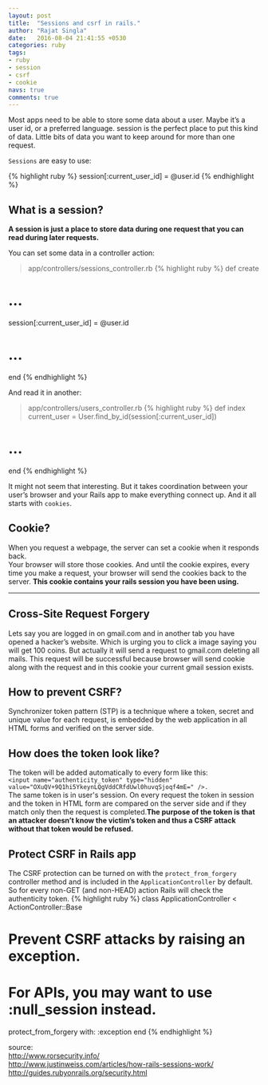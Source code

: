 ```yaml
---
layout: post
title:  "Sessions and csrf in rails."
author: "Rajat Singla"
date:   2016-08-04 21:41:55 +0530
categories: ruby
tags:
- ruby
- session
- csrf
- cookie
navs: true
comments: true
---
```



Most apps need to be able to store some data about a user. Maybe it’s a user id, or a preferred language.
session is the perfect place to put this kind of data.
Little bits of data you want to keep around for more than one request.

`Sessions` are easy to use:
<!--more-->
{% highlight ruby %}
session[:current_user_id] = @user.id
{% endhighlight %}

## What is a session?


<b>A session is just a place to store data during one request that you can read during later requests.</b>

You can set some data in a controller action:

>app/controllers/sessions_controller.rb
{% highlight ruby %}
def create
  # ...
  session[:current_user_id] = @user.id
  # ...
end
{% endhighlight %}

And read it in another:
>app/controllers/users_controller.rb
{% highlight ruby %}
def index
  current_user = User.find_by_id(session[:current_user_id])
  # ...
end
{% endhighlight %}

It might not seem that interesting.
But it takes coordination between your user’s browser and
your Rails app to make everything connect up.
And it all starts with `cookies`.

## Cookie?
When you request a webpage, the server can set a cookie when it responds back.   
Your browser will store those cookies.
And until the cookie expires,
every time you make a request,
your browser will send the cookies back to the server.
<b>This cookie contains your rails session you have been using.</b>

*****

## Cross-Site Request Forgery
Lets say you are logged in on gmail.com and in
another tab you have opened a hacker’s website. Which is urging you to
click a image saying you will get 100 coins. But actually it will send a
request to gmail.com deleting all mails. This request will be successful
 because browser will send cookie along with the request
 and in this cookie your current gmail session exists.

## How to prevent CSRF?
 Synchronizer token pattern (STP) is a technique where a token, secret and unique value for each request, is embedded by the web application in all HTML forms and verified on the server side.

## How does the token look like?
The token will be added automatically to every form like this:     
`<input name="authenticity_token" type="hidden" value="OXuQV+9Q1hi5YkeynLQgVddCRfdUwl0huvqSjoqf4mE=" />.`    
The same token is in user's session. On every request the token in session and the token in HTML form are compared on the server side and if they match
only then the request is completed.**The purpose of the token is that an attacker doesn’t know the victim’s
token and thus a CSRF attack without that token would be refused.**

## Protect CSRF in Rails app
The CSRF protection can be turned on with the `protect_from_forgery` controller method  and is included in the `ApplicationController` by default.
So for every non-GET (and non-HEAD) action Rails will check the authenticity token.
{% highlight ruby %}
class ApplicationController < ActionController::Base
  # Prevent CSRF attacks by raising an exception.
  # For APIs, you may want to use :null_session instead.
  protect_from_forgery with: :exception
end
{% endhighlight %}





source:   
<a href="http://www.rorsecurity.info/">http://www.rorsecurity.info/</a>
<br>
<a href="http://www.justinweiss.com/articles/how-rails-sessions-work/">http://www.justinweiss.com/articles/how-rails-sessions-work/</a>
<br>
<a href="http://guides.rubyonrails.org/security.html">http://guides.rubyonrails.org/security.html</a>
